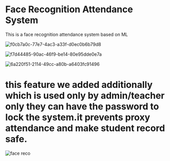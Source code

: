 # Face Recognition Attendance System
This is a face recognition attendance system based on ML


![f0cb7a0c-77e7-4ac3-a33f-d0ec0b6b79d8](https://github.com/Kunjal-sketch/Attendance_system/assets/82381473/83b5f4ac-d694-43be-95c1-e095b0991ce5)

![f7d44485-90ac-46f9-be14-80e95dde0e7a](https://github.com/Kunjal-sketch/Attendance_system/assets/82381473/e4ca145b-3c6d-40cd-a940-319199c2aa6e)

![6a220f51-2114-49cc-a80b-a6403fc91496](https://github.com/Kunjal-sketch/Attendance_system/assets/82381473/0874e00c-e1bf-450b-a363-be9c552d703f)

# this feature we added additionally which is used only by admin/teacher only they can have the password to lock the system.it prevents proxy attendance and make student record safe.
![face reco](https://github.com/Kunjal-sketch/Attendance_system/assets/82381473/aac54884-0e5c-4b0f-bad6-dfa17a4599ec)
